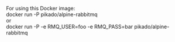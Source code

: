 For using this Docker image: <br>
docker run -P pikado/alpine-rabbitmq <br>
or <br>
docker run -P -e RMQ_USER=foo -e RMQ_PASS=bar pikado/alpine-rabbitmq <br>
